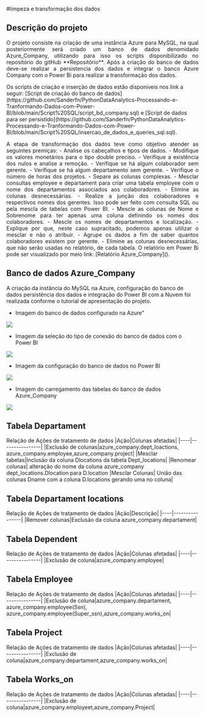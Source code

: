 
#limpeza e transformação dos dados 


## Descrição do projeto
<p align="justify"> 
O projeto consiste na criação de uma instância Azure para MySQL, na qual posteriormente será criado um banco de dados denomidado Azure_Company, utilizando para isso os scripts disponibilizado no repositório do gitHub **Repositório**. Após a criação do banco de dados deve-se realizar a persistencia dos dados e integrar o banco Azure Company com o Power Bi para realizar a transformação dos dados.</p>
 Os scripts de criação e inserção de dados estão disponíveis nos link a seguir: [Script de criação do banco de dados](https://github.com/Sanderfn/PythonDataAnalytics-Processando-e-Tranformando-Dados-com-Power-BI/blob/main/Script%20SQL/script_bd_company.sql) e [Script de dados para ser persistido](https://github.com/Sanderfn/PythonDataAnalytics-Processando-e-Tranformando-Dados-com-Power-BI/blob/main/Script%20SQL/insercao_de_dados_e_queries_sql.sql).
<p align="justify">
A etapa de transformação dos dados teve como objetivo atender as seguintes premiças:
- Analise os cabeçalhos e tipos de dados.
- Modifique os valores monetários para o tipo double preciso.
- Verifique a existência dos nulos e analise a remoção.
- Verifique se há algum colaborador sem gerente.
- Verifique se há algum departamento sem gerente. 
- Verifique o número de horas dos projetos.
- Separe as colunas complexas.
- Mesclar consultas employee e departament para criar uma tabela employee com o nome dos departamentos associados aos colaboradores. 
- Elimine as colunas desnecessárias.
- Realize a junção dos colaboradores e respectivos nomes dos gerentes. Isso pode ser feito com consulta SQL ou pela mescla de tabelas com Power BI. 
- Mescle as colunas de Nome e Sobrenome para ter apenas uma coluna definindo os nomes dos colaboradores.
- Mescle os nomes de departamentos e localização.
- Explique por que, neste caso supracitado, podemos apenas utilizar o mesclar e não o atribuir. 
- Agrupe os dados a fim de saber quantos colaboradores existem por gerente.
- Elimine as colunas desnecessárias, que não serão usadas no relatório, de cada tabela.
O relatório em Power Bi pode ser visualizado por meio link: [Relatório Azure_Company]().</P>


## Banco de dados Azure_Company

A criação da instância do MySQL na Azure, configuração do banco de dados persistência dos dados e integração do Power BI com a Nuvem foi realizada conforme o tutorial de apresentação do projeto.

- Imagem do banco de dados configurado na Azure"
<div aling="center">
 <img src="https://github.com/Sanderfn/PythonDataAnalytics-Processando-e-Tranformando-Dados-com-Power-BI/blob/main/Imagens/Imagem.%20BD%20Azure.png">
</div>

- Imagem da seleção do tipo de conexão do banco de dados com o Power BI
<div aling="center">
 <img src="https://github.com/Sanderfn/PythonDataAnalytics-Processando-e-Tranformando-Dados-com-Power-BI/blob/main/Imagens/Sele%C3%A7%C3%A3o%20do%20banco%20de%20dados.png">
</div>

- Imagem da configuração do banco de dados no Power BI
<div aling="center">
 <img src="https://github.com/Sanderfn/PythonDataAnalytics-Processando-e-Tranformando-Dados-com-Power-BI/blob/main/Imagens/Acesso%20ao%20servidor.png">
</div>

- Imagem do carregamento das tabelas do banco de dados Azure_Company
<div aling="center">
 <img src="https://github.com/Sanderfn/PythonDataAnalytics-Processando-e-Tranformando-Dados-com-Power-BI/blob/main/Imagens/Carregamento%20de%20tabelas.png">
</div>



## Tabela Departament

Relação de Ações de tratamento de dados
|Ação|Colunas afetadas|
|----|----------------|
|Exclusão de colunas|azure_company.dept_loactions, azure_company.employee,azure_company.project|
|Mesclar tabelas|Inclusão da coluna Dlocations da tabela Dept_locations|
|Renomear colunas| alteração do nome da coluna azure_company dept_locations.Dlocation para D.location
|Mesclar Colunas| União das colunas Dname com a coluna D.locations gerando uma no coluna|

## Tabela Departament locations

Relação de Ações de tratamento de dados
|Ação|Descrição|
|----|----------------|
|Remover colunas|Exclusão da coluna azure_company.departament|

## Tabela Dependent

Relação de Ações de tratamento de dados
|Ação|Colunas afetadas|
|----|----------------|
|Exclusão de coluna|azure_company.employee|

## Tabela Employee

Relação de Ações de tratamento de dados
|Ação|Colunas afetadas|
|----|----------------|
|Exclusão de coluna|azure_company.departament, azure_company.employee(Ssn), azure_company.employee(Super_ssn),azure_company.works_on|

## Tabela Project

Relação de Ações de tratamento de dados
|Ação|Colunas afetadas|
|----|----------------|
|Exclusão de coluna|azure_company.departament,azure_company.works_on|

## Tabela Works_on

Relação de Ações de tratamento de dados
|Ação|Colunas afetadas|
|----|----------------|
|Exclusão de coluna|azure_company.employeet,azure_company.Project|
